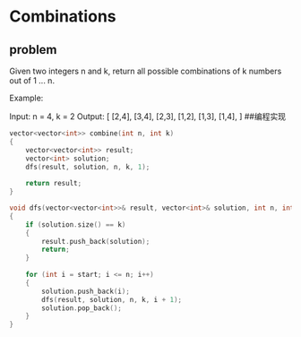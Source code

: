 # Combinations
## problem
Given two integers n and k, return all possible combinations of k numbers out of 1 ... n.

Example:

Input: n = 4, k = 2
Output:
[
  [2,4],
  [3,4],
  [2,3],
  [1,2],
  [1,3],
  [1,4],
]
##编程实现
```C++
vector<vector<int>> combine(int n, int k) 
{
    vector<vector<int>> result;
    vector<int> solution;
    dfs(result, solution, n, k, 1);
    
    return result;
}

void dfs(vector<vector<int>>& result, vector<int>& solution, int n, int k, int start)
{
    if (solution.size() == k)
    {
        result.push_back(solution);
        return;
    }
    
    for (int i = start; i <= n; i++)
    {
        solution.push_back(i);
        dfs(result, solution, n, k, i + 1);
        solution.pop_back();
    }
}
```
